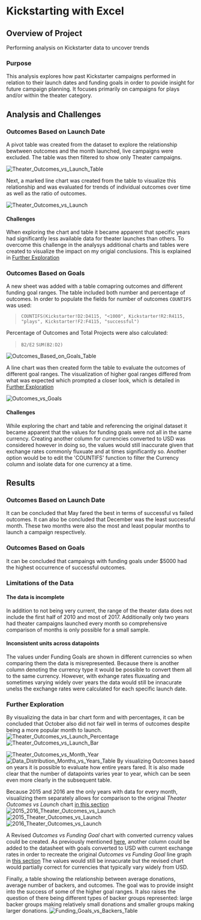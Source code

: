 # **Kickstarting with Excel**

## Overview of Project
Performing analysis on Kickstarter data to uncover trends

### Purpose
This analysis explores how past Kickstarter campaigns performed in relation to their launch dates and funding goals in order to povide insight for future campaign planning. It focuses primarily on campaigns for plays and/or within the theater category. 

## Analysis and Challenges

### **Outcomes Based on Launch Date**

A pivot table was created from the dataset to explore the relationship bewtween outcomes and the month launched, live campaigns were excluded. The table was then filtered to show only Theater campaigns.

![Theater_Outcomes_vs_Launch_Table](https://user-images.githubusercontent.com/99051640/162850411-9fbfbdab-cd6a-4721-9d4c-9ff6b41fcfd9.png)

Next, a marked line chart was created from the table to visualize this relationship and was evaluated for trends of individual outcomes over time as well as the ratio of outcomes.

![Theater_Outcomes_vs_Launch](https://user-images.githubusercontent.com/99051640/162845302-b4b2a1f4-a88f-4f98-8e4b-725e84dc0228.png)

#### Challenges
When exploring the chart and table it became apparent that specific years had significantly less available data for theater launches than others. To overcome this challenge in the analysys additional charts and tables were created to visualize the impact on my origial conclusions. This is explained in [Further Exploration](https://github.com/TheodoraNell/Kickstarter-analysis#further-exploration)


### **Outcomes Based on Goals**

A new sheet was added with a table comapring outcomes and different funding goal ranges. The table included both number and percentage of outcomes. In order to populate the fields for number of outcomes `COUNTIFS` was used:

> `COUNTIFS(Kickstarter!D2:D4115, "<1000", Kickstarter!R2:R4115, "plays", Kickstarter!F2:F4115, "successful")`

Percentage of Outcomes and Total Projects were also calculated:

> `B2/E2`
> `SUM(B2:D2)`

![Outcomes_Based_on_Goals_Table](https://user-images.githubusercontent.com/99051640/162846325-d9ab63db-0148-4251-8df5-6a392627e70e.png)

A line chart was then created form the table to evaluate the outcomes of different goal ranges. The visualization of higher goal ranges differed from what was expected which prompted a closer look, which is detailed in [Further Exploration](https://github.com/TheodoraNell/Kickstarter-analysis#further-exploration)

![Outcomes_vs_Goals](https://user-images.githubusercontent.com/99051640/162846363-205f7e5e-084a-4f01-b04a-3b25601d4712.png)

#### Challenges
While exploring the chart and table and referencing the original dataset it became apparent that the values for funding goals were not all in the same currency. Creating another column for currencies converted to USD was considered however in doing so, the values would still inaccurate given that exchange rates commonly fluxuate and at times significantly so. Another option would be to edit the 'COUNTIFS' function to filter the Currency column and isolate data for one currency at a time. 

 
## Results

### **Outcomes Based on Launch Date**

It can be concluded that May fared the best in terms of successful vs failed outcomes. It can also be concluded that December was the least successful month. These two months were also the most and least popular months to launch a campaign respectively. 

### **Outcomes Based on Goals**

It can be concluded that campaings with funding goals under $5000 had the highest occurrence of successful outcomes. 

### **Limitations of the Data**

#### The data is incomplete
In addition to not being very current, the range of the theater data does not include the first half of 2010 and most of 2017. Additionally only two years had theater campaigns launched every month so comprehensive comparison of months is only possible for a small sample.

#### Inconsistent units across datapoints
The values under Funding Goals are shown in different currencies so when comparing them the data is misrepresented. Because there is another column denoting the currency type it would be possible to convert them all to the same currency. However, with exhange rates fluxuating and sometimes varying widely over years the data would still be innacurate unelss the exchange rates were calculated for each specific launch date.

### **Further Exploration**

By visualizing the data in bar chart form and with percentages, it can be concluded that October also did not fair well in terms of outcomes despite being a more popular month to launch.
![Theater_Outcomes_vs_Launch_Percentage](https://user-images.githubusercontent.com/99051640/162847250-3ed94b73-773d-4ba2-ba57-c40114373072.png)
![Theater_Outcomes_vs_Launch_Bar](https://user-images.githubusercontent.com/99051640/162847283-506057b5-dd9c-4983-aeae-86f8d61dfd69.png)

![Theater_Outcomes_vs_Month_Year](https://user-images.githubusercontent.com/99051640/162847567-8ed6c5fb-3ca5-418c-9664-f87750044c34.png)
![Data_Distribution_Months_vs_Years_Table](https://user-images.githubusercontent.com/99051640/162848083-e3cb4248-2376-4c98-886a-49c7895ead4f.png)
By visualizing Outcomes based on years it is possible to evaluate how entire years fared. It is also made clear that the number of datapoints varies year to year, which can be seen even more clearly in the subsequent table.

Because 2015 and 2016 are the only years with data for every month, visualizing them separately allows for comparison to the original *Theater Outcomes vs Launch* chart [in this section](https://github.com/TheodoraNell/Kickstarter-analysis#outcomes-based-on-launch-date)
![2015_2016_Theater_Outcomes_vs_Launch](https://user-images.githubusercontent.com/99051640/162850804-53d13057-ff70-4324-9131-24af2508f566.png)
![2015_Theater_Outcomes_vs_Launch](https://user-images.githubusercontent.com/99051640/162851069-9320fda0-f38b-4b7c-967e-18d949e6d17b.png)
![2016_Theater_Outcomes_vs_Launch](https://user-images.githubusercontent.com/99051640/162851073-9108e966-cfc3-4c2f-9011-d5b2012bc56f.png)

A Revised *Outcomes vs Funding Goal* chart with converted currency values could be created. As previously mentioned [here](https://github.com/TheodoraNell/Kickstarter-analysis#inconsistent-units-across-datapoints), another column could be added to the datasheet with goals converted to USD with current exchange rates in order to recreate the original *Outcomes vs Funding Goal* line graph in [this section](https://github.com/TheodoraNell/Kickstarter-analysis#outcomes-based-on-goals) The values would still be innacurate but the revised chart would partially correct for currencies that typically vary widely from USD. 

Finally, a table showing the relationship between average donations, average number of backers, and outcomes. The goal was to provide insight into the success of some of the higher goal ranges. It also raises the question of there being different types of backer groups represented: large backer groups making relatively small donations and smaller groups making larger donations. 
![Funding_Goals_vs_Backers_Table](https://user-images.githubusercontent.com/99051640/162849283-e1ae3577-8e26-4d12-be67-c5a03d5731c9.png)


